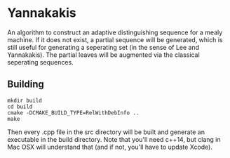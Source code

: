 Yannakakis
==========

An algorithm to construct an adaptive distinguishing sequence for a mealy
machine. If it does not exist, a partial sequence will be generated, which is
still useful for generating a seperating set (in the sense of Lee and
Yannakakis). The partial leaves will be augmented via the classical
seperating sequences.

## Building

```
mkdir build
cd build
cmake -DCMAKE_BUILD_TYPE=RelWithDebInfo ..
make
```

Then every .cpp file in the src directory will be built and generate an
executable in the build directory. Note that you'll need c++14, but clang in
Mac OSX will understand that (and if not, you'll have to update Xcode).


